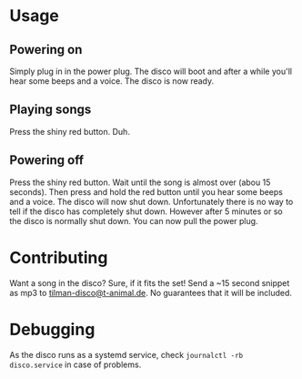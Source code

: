 # Usage

## Powering on
Simply plug in in the power plug. The disco will boot and after a while you'll hear some beeps and a voice. The disco is now ready.

## Playing songs
Press the shiny red button. Duh.

## Powering off
Press the shiny red button. Wait until the song is almost over (abou 15 seconds). Then press and hold the red button until you hear some beeps and a voice. The disco will now shut down. Unfortunately there is no way to tell if the disco has completely shut down. However after 5 minutes or so the disco is normally shut down. You can now pull the power plug.

# Contributing
Want a song in the disco? Sure, if it fits the set! Send a ~15 second snippet as mp3 to tilman-disco@t-animal.de. No guarantees that it will be included.

# Debugging
As the disco runs as a systemd service, check `journalctl -rb disco.service` in case of problems.
